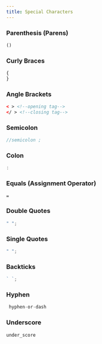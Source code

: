 ```yaml
---
title: Special Characters
---
```


### Parenthesis (Parens)

```js
()
```

### Curly Braces

```js
{
}
```

### Angle Brackets

```html
< > <!--opening tag-->
</ > <!--closing tag-->
```


### Semicolon

```js
//semicolon ;
```

### Colon

```js
:
```

### Equals (Assignment Operator)

```
=
```

### Double Quotes

```js
" ";
```

### Single Quotes

```js
" ";
```

### Backticks

```js
` `;
```

### Hyphen

```js
 hyphen-or-dash
```

### Underscore

```js
under_score
```
